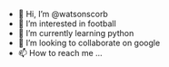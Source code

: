 - 👋 Hi, I’m @watsonscorb
- 👀 I’m interested in football
- 🌱 I’m currently learning python
- 💞️ I’m looking to collaborate on google
- 📫 How to reach me ...

<!---
watsonscorb/watsonscorb is a ✨ special ✨ repository because its `README.md` (this file) appears on your GitHub profile.
You can click the Preview link to take a look at your changes.
--->
